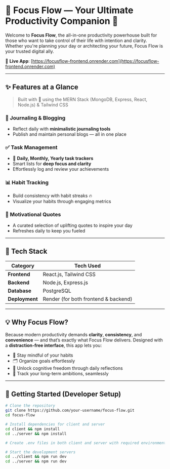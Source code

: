 # 🌊 Focus Flow — Your Ultimate Productivity Companion 🚀

Welcome to **Focus Flow**, the all-in-one productivity powerhouse built for those who want to take control of their life with intention and clarity. Whether you're planning your day or architecting your future, Focus Flow is your trusted digital ally.

🔗 **Live App**: [https://focusflow-frontend.onrender.com](https://focusflow-frontend.onrender.com)

---

## ✨ Features at a Glance

> Built with 💙 using the MERN Stack (MongoDB, Express, React, Node.js) & Tailwind CSS

### 📝 Journaling & Blogging
- Reflect daily with **minimalistic journaling tools**
- Publish and maintain personal blogs — all in one place

### ✅ Task Management
- 📅 **Daily, Monthly, Yearly task trackers**
- Smart lists for **deep focus and clarity**
- Effortlessly log and review your achievements

### 📊 Habit Tracking
- Build consistency with habit streaks 🔥
- Visualize your habits through engaging metrics

### 💬 Motivational Quotes
- A curated selection of uplifting quotes to inspire your day
- Refreshes daily to keep you fueled

---

## 🔧 Tech Stack

| Category        | Tech Used                           |
|----------------|-------------------------------------|
| **Frontend**    | React.js, Tailwind CSS             |
| **Backend**     | Node.js, Express.js                |
| **Database**    | PostgreSQL                         |
| **Deployment**  | Render (for both frontend & backend) |

---

## 💡 Why Focus Flow?

Because modern productivity demands **clarity**, **consistency**, and **convenience** — and that’s exactly what Focus Flow delivers. Designed with a **distraction-free interface**, this app lets you:

- 🧘 Stay mindful of your habits  
- 🗂️ Organize goals effortlessly  
- 🧠 Unlock cognitive freedom through daily reflections  
- 💼 Track your long-term ambitions, seamlessly  

---

## 🚀 Getting Started (Developer Setup)

```bash
# Clone the repository
git clone https://github.com/your-username/focus-flow.git
cd focus-flow

# Install dependencies for client and server
cd client && npm install
cd ../server && npm install

# Create .env files in both client and server with required environment variables

# Start the development servers
cd ../client && npm run dev
cd ../server && npm run dev
